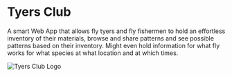 # Tyers Club
A smart Web App that allows fly tyers and fly fishermen to hold an effortless inventory of their materials, browse and share patterns and see possible patterns based on their inventory. Might even hold information for what fly works for what species at what location and at which times.

![Tyers Club
Logo](https://raw.githubusercontent.com/mala23/tyers-club/develop/images/tyersclub_logo.png)
